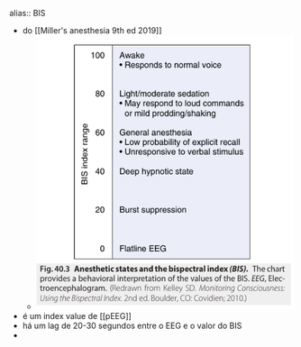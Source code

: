 alias:: BIS

- do [[Miller's anesthesia 9th ed 2019]]
	- ![image.png](../assets/image_1708419326060_0.png)
- é um index value de [[pEEG]]
- há um lag de 20-30 segundos entre o EEG e o valor do BIS
-